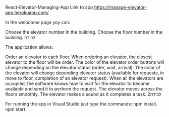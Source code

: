 React-Elevator-Managing-App
Link to app
https://manage-elevator-app.herokuapp.com/

In the welocome page yoy can:

Choose the elevator number in the building.
Choose the floor number in the building.
‏‏לכידה

The application allows:

Order an elevator to each floor.
When ordering an elevator, the closest elevator to the floor will be order.
The color of the elevator order buttons will change depending on the elevator status (order, wait, arrival).
The color of the elevator will change depending elevator status (available for requests, in move to floor, completion of an elevator request).
When all the elevators are occupied, the software knows how to wait for the elevator to become available and send it to perform the request.
The elevator moves across the floors smoothly.
The elevator makes a sound as it completes a task.
‏‏לכידה2

For running the app in Visual Studio just type the commands:
npm install.
npm start.
